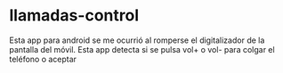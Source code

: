 # llamadas-control
Esta app para android se me ocurrió al romperse el digitalizador de la pantalla del móvil.
Esta app detecta si se pulsa vol+ o vol- para colgar el teléfono o aceptar
